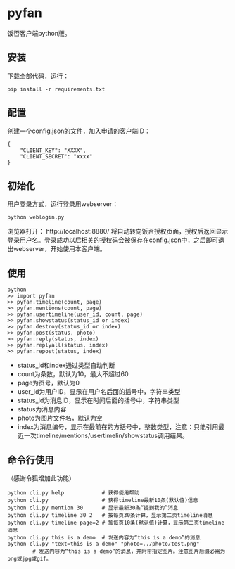 # pyfan

饭否客户端python版。

## 安装

下载全部代码，运行：

    pip install -r requirements.txt


## 配置

创建一个config.json的文件，加入申请的客户端ID：

    {
        "CLIENT_KEY": "XXXX",
        "CLIENT_SECRET": "xxxx"
    }

## 初始化

用户登录方式，运行登录用webserver：

    python weblogin.py

浏览器打开： http://localhost:8880/ 将自动转向饭否授权页面，授权后返回显示登录用户名。登录成功以后相关的授权码会被保存在config.json中，之后即可退出webserver，开始使用本客户端。

## 使用

    python
    >> import pyfan
    >> pyfan.timeline(count, page)
    >> pyfan.mentions(count, page)
    >> pyfan.usertimeline(user_id, count, page)
    >> pyfan.showstatus(status_id or index)
    >> pyfan.destroy(status_id or index)
    >> pyfan.post(status, photo)
    >> pyfan.reply(status, index)
    >> pyfan.replyall(status, index)
    >> pyfan.repost(status, index)

* status_id和index通过类型自动判断
* count为条数，默认为10，最大不超过60
* page为页号，默认为0
* user_id为用户ID，显示在用户名后面的括号中，字符串类型
* status_id为消息ID，显示在时间后面的括号中，字符串类型
* status为消息内容
* photo为图片文件名，默认为空
* index为消息编号，显示在最前在的方括号中，整数类型，注意：只能引用最近一次timeline/mentions/usertimelin/showstatus调用结果。

## 命令行使用

（感谢令狐增加此功能）

    python cli.py help            # 获得使用帮助
    python cli.py                 # 获得timeline最新10条(默认值)信息
    python cli.py mention 30      # 显示最新30条“提到我的”消息
    python cli.py timeline 30 2   # 按每页30条计算，显示第二页timeline消息
    python cli.py timeline page=2 # 按每页10条(默认值)计算，显示第二页timeline消息
    python cli.py this is a demo  # 发送内容为“this is a demo”的消息
    python cli.py "text=this is a demo" "photo=../photo/test.png"  
            # 发送内容为“this is a demo”的消息，并附带指定图片。注意图片后缀必需为png或jpg或gif。
